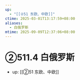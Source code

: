 ```yaml
---
up:
  - "[[②51 东欧、中欧]]"
ctime: 2025-03-01T13:17:59+08:00
aliases:
  - 白俄罗斯
mtime: 2025-09-09T12:37:06+08:00
---
```


# ②511.4 白俄罗斯

- up: [[②51 东欧、中欧]]
